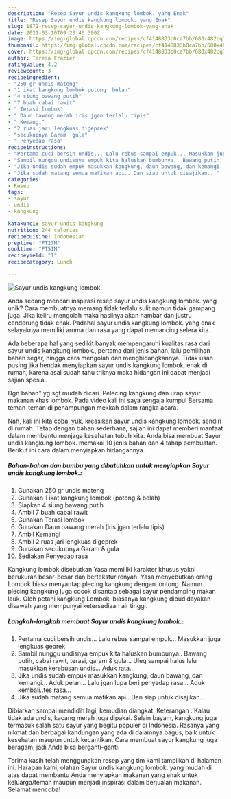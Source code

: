 ```yaml
---
description: "Resep Sayur undis kangkung lombok. yang Enak"
title: "Resep Sayur undis kangkung lombok. yang Enak"
slug: 1871-resep-sayur-undis-kangkung-lombok-yang-enak
date: 2021-03-10T09:23:46.390Z
image: https://img-global.cpcdn.com/recipes/cf4148833b0ca7bb/680x482cq70/sayur-undis-kangkung-lombok-foto-resep-utama.jpg
thumbnail: https://img-global.cpcdn.com/recipes/cf4148833b0ca7bb/680x482cq70/sayur-undis-kangkung-lombok-foto-resep-utama.jpg
cover: https://img-global.cpcdn.com/recipes/cf4148833b0ca7bb/680x482cq70/sayur-undis-kangkung-lombok-foto-resep-utama.jpg
author: Teresa Frazier
ratingvalue: 4.2
reviewcount: 3
recipeingredient:
- "250 gr undis mateng"
- "1 ikat kangkung lombok potong  belah"
- "4 siung bawang putih"
- "7 buah cabai rawit"
- " Terasi lombok"
- " Daun bawang merah iris jgan terlalu tipis"
- " Kemangi"
- "2 ruas jari lengkuas digeprek"
- "secukupnya Garam  gula"
- " Penyedap rasa"
recipeinstructions:
- "Pertama cuci bersih undis... Lalu rebus sampai empuk... Masukkan juga lengkuas geprek"
- "Sambil nunggu undisnya empuk kita haluskan bumbunya.. Bawang putih, cabai rawit, terasi, garam &amp; gula... Uleq sampai halus lalu masukkan kerebusan undis... Aduk rata.."
- "Jika undis sudah empuk masukkan kangkung, daun bawang, dan kemangi... Aduk pelan... Lalu jgan lupa beri penyedap rasa... Aduk kembali..tes rasa..."
- "Jika sudah matang semua matikan api.. Dan siap untuk disajikan..."
categories:
- Resep
tags:
- sayur
- undis
- kangkung

katakunci: sayur undis kangkung 
nutrition: 244 calories
recipecuisine: Indonesian
preptime: "PT27M"
cooktime: "PT51M"
recipeyield: "1"
recipecategory: Lunch

---
```



![Sayur undis kangkung lombok.](https://img-global.cpcdn.com/recipes/cf4148833b0ca7bb/680x482cq70/sayur-undis-kangkung-lombok-foto-resep-utama.jpg)

Anda sedang mencari inspirasi resep sayur undis kangkung lombok. yang unik? Cara membuatnya memang tidak terlalu sulit namun tidak gampang juga. Jika keliru mengolah maka hasilnya akan hambar dan justru cenderung tidak enak. Padahal sayur undis kangkung lombok. yang enak selayaknya memiliki aroma dan rasa yang dapat memancing selera kita.

Ada beberapa hal yang sedikit banyak mempengaruhi kualitas rasa dari sayur undis kangkung lombok., pertama dari jenis bahan, lalu pemilihan bahan segar, hingga cara mengolah dan menghidangkannya. Tidak usah pusing jika hendak menyiapkan sayur undis kangkung lombok. enak di rumah, karena asal sudah tahu triknya maka hidangan ini dapat menjadi sajian spesial.

Dgn bahan&#34; yg sgt mudah dicari. Pelecing kangkung dan urap sayur makanan khas lombok. Pada video kali ini saya sengaja kumpul Bersama teman-teman di penampungan mekkah dalam rangka acara.


Nah, kali ini kita coba, yuk, kreasikan sayur undis kangkung lombok. sendiri di rumah. Tetap dengan bahan sederhana, sajian ini dapat memberi manfaat dalam membantu menjaga kesehatan tubuh kita. Anda bisa membuat Sayur undis kangkung lombok. memakai 10 jenis bahan dan 4 tahap pembuatan. Berikut ini cara dalam menyiapkan hidangannya.

<!--inarticleads1-->

##### Bahan-bahan dan bumbu yang dibutuhkan untuk menyiapkan Sayur undis kangkung lombok.:

1. Gunakan 250 gr undis mateng
1. Gunakan 1 ikat kangkung lombok (potong &amp; belah)
1. Siapkan 4 siung bawang putih
1. Ambil 7 buah cabai rawit
1. Gunakan  Terasi lombok
1. Gunakan  Daun bawang merah (iris jgan terlalu tipis)
1. Ambil  Kemangi
1. Ambil 2 ruas jari lengkuas digeprek
1. Gunakan secukupnya Garam &amp; gula
1. Sediakan  Penyedap rasa


Kangkung lombok disebutkan Yasa memiliki karakter khusus yakni berukuran besar-besar dan bertekstur renyah. Yasa menyebutkan orang Lombok biasa menyantap plecing kangkung dengan lontong. Namun plecing kangkung juga cocok disantap sebagai sayur pendamping makan lauk. Oleh petani kangkung Lombok, biasanya kangkung dibudidayakan disawah yang mempunyai ketersediaan air tinggi. 

<!--inarticleads2-->

##### Langkah-langkah membuat Sayur undis kangkung lombok.:

1. Pertama cuci bersih undis... Lalu rebus sampai empuk... Masukkan juga lengkuas geprek
1. Sambil nunggu undisnya empuk kita haluskan bumbunya.. Bawang putih, cabai rawit, terasi, garam &amp; gula... Uleq sampai halus lalu masukkan kerebusan undis... Aduk rata..
1. Jika undis sudah empuk masukkan kangkung, daun bawang, dan kemangi... Aduk pelan... Lalu jgan lupa beri penyedap rasa... Aduk kembali..tes rasa...
1. Jika sudah matang semua matikan api.. Dan siap untuk disajikan...


Dibiarkan sampai mendidih lagi, kemudian diangkat. Keterangan : Kalau tidak ada undis, kacang merah juga dipakai. Selain bayam, kangkung juga termasuk salah satu sayur yang begitu populer di Indonesia. Rasanya yang nikmat dan berbagai kandungan yang ada di dalamnya bagus, baik untuk kesehatan maupun untuk kecantikan. Cara membuat sayur kangkung juga beragam, jadi Anda bisa berganti-ganti. 

Terima kasih telah menggunakan resep yang tim kami tampilkan di halaman ini. Harapan kami, olahan Sayur undis kangkung lombok. yang mudah di atas dapat membantu Anda menyiapkan makanan yang enak untuk keluarga/teman maupun menjadi inspirasi dalam berjualan makanan. Selamat mencoba!
